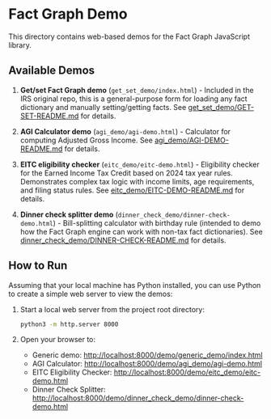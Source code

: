 # Fact Graph Demo

This directory contains web-based demos for the Fact Graph JavaScript library.

## Available Demos

1. **Get/set Fact Graph demo** (`get_set_demo/index.html`) - Included in the IRS original repo,
this is a general-purpose form for loading any fact dictionary and manually setting/getting facts. See [get_set_demo/GET-SET-README.md](./agi_demo/AGI-DEMO-README.md) for details.

2. **AGI Calculator demo** (`agi_demo/agi-demo.html`) - Calculator for computing Adjusted Gross Income. See [agi_demo/AGI-DEMO-README.md](./agi_demo/AGI-DEMO-README.md) for details.

3. **EITC eligibility checker** (`eitc_demo/eitc-demo.html`) - Eligibility checker for the Earned Income Tax Credit based on 2024 tax year rules. Demonstrates complex tax logic with income limits, age requirements, and filing status rules. See [eitc_demo/EITC-DEMO-README.md](./eitc_demo/EITC-DEMO-README.md) for details.

4. **Dinner check splitter demo** (`dinner_check_demo/dinner-check-demo.html`) - Bill-splitting calculator with birthday rule (intended to demo how the Fact Graph engine can work with
non-tax fact dictionaries). See [dinner_check_demo/DINNER-CHECK-README.md](./dinner_check_demo/DINNER-CHECK-README.md) for details.

## How to Run

Assuming that your local machine has Python installed, you can use Python to
create a simple web server to view the demos:

1. Start a local web server from the project root directory:
   ```bash
   python3 -m http.server 8000
   ```

2. Open your browser to:
   - Generic demo: [http://localhost:8000/demo/generic_demo/index.html](http://localhost:8000/demo/generic_demo/index.html)
   - AGI Calculator: [http://localhost:8000/demo/agi_demo/agi-demo.html](http://localhost:8000/demo/agi_demo/agi-demo.html)
   - EITC Eligibility Checker: [http://localhost:8000/demo/eitc_demo/eitc-demo.html](http://localhost:8000/demo/eitc_demo/eitc-demo.html)
   - Dinner Check Splitter: [http://localhost:8000/demo/dinner_check_demo/dinner-check-demo.html](http://localhost:8000/demo/dinner_check_demo/dinner-check-demo.html)
